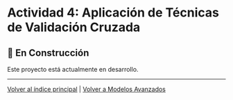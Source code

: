 # Actividad 4: Aplicación de Técnicas de Validación Cruzada

## 🚧 En Construcción

Este proyecto está actualmente en desarrollo.

---

[Volver al índice principal](../../README.md) | [Volver a Modelos Avanzados](../README.md)
